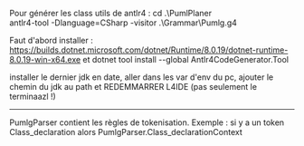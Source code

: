 ﻿Pour générer les class utils de antlr4 :
cd .\PumlPlaner\
antlr4-tool -Dlanguage=CSharp -visitor .\Grammar\Pumlg.g4

Faut d'abord installer :
https://builds.dotnet.microsoft.com/dotnet/Runtime/8.0.19/dotnet-runtime-8.0.19-win-x64.exe
et
dotnet tool install --global Antlr4CodeGenerator.Tool

installer le dernier jdk en date, aller dans les var d'env du pc, ajouter le chemin du jdk au path et REDEMMARRER L4IDE (pas seulement le terminaazl !)

---

PumlgParser contient les règles de tokenisation. Exemple : si y a un token Class_declaration alors PumlgParser.Class_declarationContext


